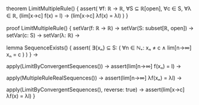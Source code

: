 theorem LimitMultipleRule() {
  assert(
    ∀f: ℝ → ℝ,
    ∀S ⊆ ℝ[open],
    ∀c ∈ S,
    ∀λ ∈ ℝ,
    (lim[x→c] f(x) = l) →
    (lim[x→c] λf(x) = λl)
  )
}

proof LimitMultipleRule() {
  setVar(f: ℝ → ℝ) →
  setVar(S: subset[ℝ, open]) →
  setVar(c: S) →
  setVar(λ: ℝ) →
  
  lemma SequenceExists() {
    assert(
      ∃{xₙ} ⊆ S: (
        ∀n ∈ ℕ₊: xₙ ≠ c ∧
        lim[n→∞] xₙ = c
      )
    )
  } →
  
  apply(LimitByConvergentSequences()) →
  assert(lim[n→∞] f(xₙ) = l) →
  
  apply(MultipleRuleRealSequences()) →
  assert(lim[n→∞] λf(xₙ) = λl) →
  
  apply(LimitByConvergentSequences(), reverse: true) →
  assert(lim[x→c] λf(x) = λl)
}